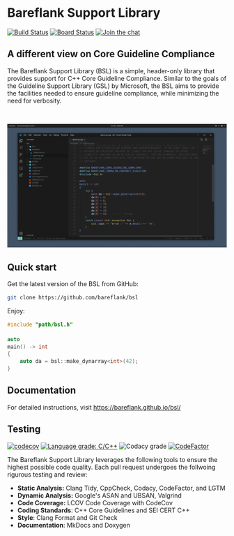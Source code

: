 # **Bareflank Support Library**

[![Build Status](https://dev.azure.com/bareflank/bsl/_apis/build/status/Bareflank.bsl?branchName=master)](https://dev.azure.com/bareflank/bsl/_build/latest?definitionId=2&branchName=master)
[![Board Status](https://dev.azure.com/bareflank/0e2ee159-02d3-456c-908e-b6684055bb6c/183e6af6-db8f-4e28-910e-33ffd32d94a9/_apis/work/boardbadge/2e44e3c9-beea-457e-9786-4af440d91aa8?columnOptions=1)](https://dev.azure.com/bareflank/0e2ee159-02d3-456c-908e-b6684055bb6c/_boards/board/t/183e6af6-db8f-4e28-910e-33ffd32d94a9/Microsoft.RequirementCategory/)
[![Join the chat](https://img.shields.io/badge/chat-on%20Slack-brightgreen.svg)](https://app.slack.com/client/TPN7LQKRP/CPJLF1RV1)

## **A different view on Core Guideline Compliance**
The Bareflank Support Library (BSL) is a simple, header-only library that provides support for C++ Core Guideline Compliance. Similar to the goals of the Guideline Support Library (GSL) by Microsoft, the BSL aims to provide the facilities needed to ensure guideline compliance, while minimizing the need for verbosity.

<br>

[![Material for MkDocs](https://github.com/Bareflank/bsl/raw/master/docs/images/example.png)](https://github.com/Bareflank/bsl/raw/master/docs/images/example.png)

## **Quick start**
Get the latest version of the BSL from GitHub:

``` bash
git clone https://github.com/bareflank/bsl
```

Enjoy:

``` c++
#include "path/bsl.h"

auto
main() -> int
{
    auto da = bsl::make_dynarray<int>(42);
}
```

## **Documentation**

For detailed instructions, visit <https://bareflank.github.io/bsl/>

## **Testing**
[![codecov](https://codecov.io/gh/Bareflank/bsl/branch/master/graph/badge.svg)](https://codecov.io/gh/Bareflank/bsl)
[![Language grade: C/C++](https://img.shields.io/lgtm/grade/cpp/g/Bareflank/bsl.svg?logo=lgtm&logoWidth=18)](https://lgtm.com/projects/g/Bareflank/bsl/context:cpp)
![Codacy grade](https://img.shields.io/codacy/grade/9e55fc17a08d4e2abe51d82f09f4449f)
[![CodeFactor](https://www.codefactor.io/repository/github/bareflank/bsl/badge)](https://www.codefactor.io/repository/github/bareflank/bsl)

The Bareflank Support Library leverages the following tools to ensure the highest possible code quality. Each pull request undergoes the follwoing rigurous testing and review:

-   **Static Analysis:** Clang Tidy, CppCheck, Codacy, CodeFactor, and LGTM
-   **Dynamic Analysis:** Google's ASAN and UBSAN, Valgrind
-   **Code Coverage:** LCOV Code Coverage with CodeCov
-   **Coding Standards**: C++ Core Guidelines and SEI CERT C++
-   **Style**: Clang Format and Git Check
-   **Documentation**: MkDocs and Doxygen
